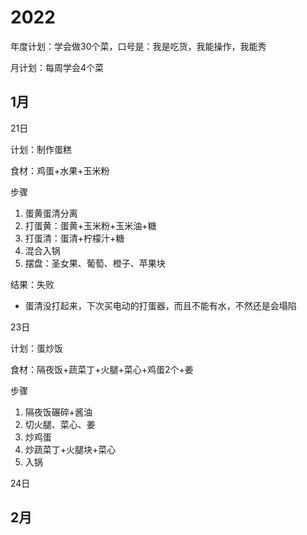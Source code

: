 # 2022

年度计划：学会做30个菜，口号是：我是吃货，我能操作，我能秀

月计划：每周学会4个菜



## 1月

21日

计划：制作蛋糕

食材：鸡蛋+水果+玉米粉

步骤

1. 蛋黄蛋清分离
2. 打蛋黄：蛋黄+玉米粉+玉米油+糖
3. 打蛋清：蛋清+柠檬汁+糖
4. 混合入锅
5. 摆盘：圣女果、葡萄、橙子、苹果块

结果：失败

- 蛋清没打起来，下次买电动的打蛋器，而且不能有水，不然还是会塌陷

23日

计划：蛋炒饭

食材：隔夜饭+蔬菜丁+火腿+菜心+鸡蛋2个+姜

步骤

1. 隔夜饭碾碎+酱油
2. 切火腿、菜心、姜
3. 炒鸡蛋
4. 炒蔬菜丁+火腿块+菜心
5. 入锅

24日

## 2月